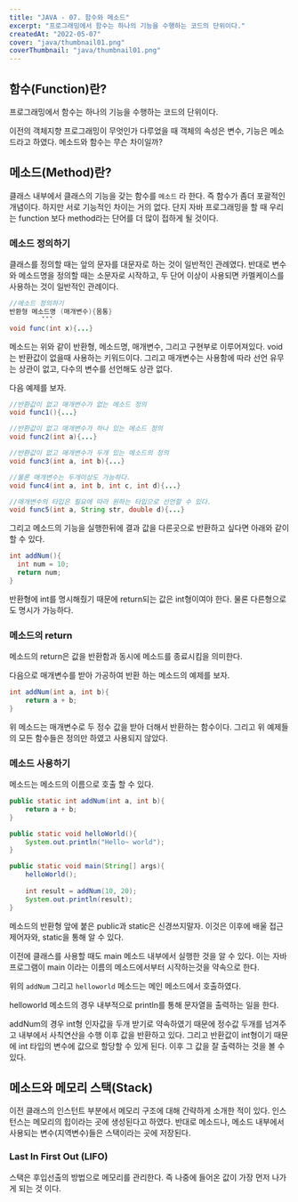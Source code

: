 ```yaml
---
title: "JAVA - 07. 함수와 메소드"
excerpt: "프로그래밍에서 함수는 하나의 기능을 수행하는 코드의 단위이다."
createdAt: "2022-05-07"
cover: "java/thumbnail01.png"
coverThumbnail: "java/thumbnail01.png"
---
```


## 함수(Function)란?
프로그래밍에서 함수는 하나의 기능을 수행하는 코드의 단위이다.
<!-- more -->

이전의 객체지향 프로그래밍이 무엇인가 다루었을 때 객체의 속성은 변수, 기능은 메소드라고 하였다. 메소드와 함수는 무슨 차이일까? 

## 메소드(Method)란?
클래스 내부에서 클래스의 기능을 갖는 함수를 `메소드` 라 한다. 즉 함수가 좀더 포괄적인 개념이다. 하지만 서로 기능적인 차이는 거의 없다. 단지 자바 프로그래밍을 할 때 우리는 function 보다 method라는 단어를 더 많이 접하게 될 것이다.

### 메소드 정의하기
클래스를 정의할 때는 앞의 문자를 대문자로 하는 것이 일반적인 관례였다. 반대로 변수와 메소드명을 정의할 때는 소문자로 시작하고, 두 단어 이상이 사용되면 카멜케이스를 사용하는 것이 일반적인 관례이다. 

```java
//메소드 정의하기
반환형 메소드명 (매개변수){몸통}
        ˇˇˇ
void func(int x){...}
```
메소드는 위와 같이 반환형, 메소드명, 매개변수, 그리고 구현부로 이루어져있다. void는 반환값이 없을때 사용하는 키워드이다. 그리고 매개변수는 사용함에 따라 선언 유무는 상관이 없고, 다수의 변수를 선언해도 상관 없다. 

다음 예제를 보자. 
```java
//반환값이 없고 매개변수가 없는 메소드 정의
void func1(){...}

//반환값이 없고 매개변수가 하나 있는 메소드 정의
void func2(int a){...}

//반환값이 없고 매개변수가 두개 있는 메소드의 정의
void func3(int a, int b){...}

//물론 매개변수는 두개이상도 가능하다.
void func4(int a, int b, int c, int d){...}

//매개변수의 타입은 필요에 따라 원하는 타입으로 선언할 수 있다.
void func5(int a, String str, double d){...}
```

그리고 메소드의 기능을 실행한뒤에 결과 값을 다른곳으로 반환하고 싶다면 아래와 같이 할 수 있다.
```java
int addNum(){
  int num = 10;
  return num;
}
```
반환형에 int를 명시해줬기 때문에 return되는 값은 int형이여야 한다. 물론 다른형으로도 명시가 가능하다.

### 메소드의 return 
메소드의 return은 값을 반환함과 동시에 메소드를 종료시킴을 의미한다.

다음으로 매개변수를 받아 가공하여 반환 하는 메소드의 예제를 보자.
```java
int addNum(int a, int b){
	return a + b;
}
```
위 메소드는 매개변수로 두 정수 값을 받아 더해서 반환하는 함수이다. 그리고 위 예제들의 모든 함수들은 정의만 하였고 사용되지 않았다.

### 메소드 사용하기
메소드는 메소드의 이름으로 호출 할 수 있다.
```java
public static int addNum(int a, int b){
	return a + b;
}

public static void helloWorld(){
	System.out.println("Hello~ world");
}

public static void main(String[] args){
    helloWorld();
    
    int result = addNum(10, 20);
    System.out.println(result);
}
```
메소드의 반환형 앞에 붙은 public과 static은 신경쓰지말자. 이것은 이후에 배울 접근 제어자와, static을 통해 알 수 있다. 

이전에 클래스를 사용할 때도 main 메소드 내부에서 실행한 것을 알 수 있다. 이는 자바 프로그램이 main 이라는 이름의 메소드에서부터 시작하는것을 약속으로 한다.

위의 `addNum` 그리고 `helloworld` 메소드는 메인 메소드에서 호출하였다.

helloworld 메소드의 경우 내부적으로 println를 통해 문자열을 출력하는 일을 한다. 

addNum의 경우 int형 인자값을 두개 받기로 약속하였기 때문에 정수값 두개를 넘겨주고 내부에서 사칙연산을 수행 이후 값을 반환하고 있다. 그리고 반환값이 int형이기 때문에 int 타입의 변수에 값으로 할당할 수 있게 된다. 이후 그 값을 잘 출력하는 것을 볼 수 있다.

## 메소드와 메모리 스택(Stack)
이전 클래스의 인스턴트 부분에서 메모리 구조에 대해 간략하게 소개한 적이 있다. 인스턴스는 메모리의 힙이라는 곳에 생성된다고 하였다. 반대로 메소드나, 메소드 내부에서 사용되는 변수(지역변수)들은 스택이라는 곳에 저장된다.

### Last In First Out (LIFO)
스택은 후입선출의 방법으로 메모리를 관리한다. 즉 나중에 들어온 값이 가장 먼저 나가게 되는 것 이다.